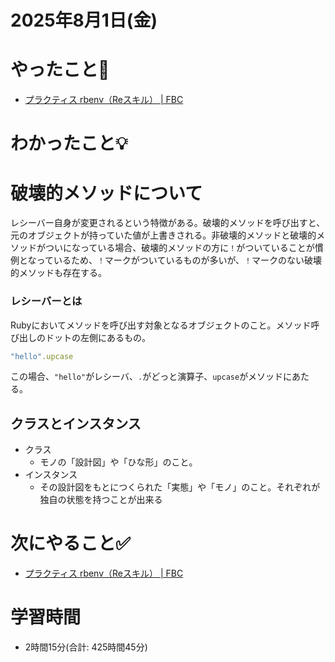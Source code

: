 # 2025年8月1日(金)

# やったこと📝

- [プラクティス rbenv（Reスキル） \| FBC](https://bootcamp.fjord.jp/practices/311)

# わかったこと💡
# 破壊的メソッドについて

レシーバー自身が変更されるという特徴がある。破壊的メソッドを呼び出すと、元のオブジェクトが持っていた値が上書きされる。非破壊的メソッドと破壊的メソッドがついになっている場合、破壊的メソッドの方に`！`がついていることが慣例となっているため、`！`マークがついているものが多いが、`！`マークのない破壊的メソッドも存在する。


### レシーバーとは

Rubyにおいてメソッドを呼び出す対象となるオブジェクトのこと。メソッド呼び出しのドットの左側にあるもの。
```ruby
"hello".upcase
```
この場合、`"hello"`がレシーバ、`.`がどっと演算子、`upcase`がメソッドにあたる。

## クラスとインスタンス

- クラス
  - モノの「設計図」や「ひな形」のこと。
- インスタンス
  - その設計図をもとにつくられた「実態」や「モノ」のこと。それぞれが独自の状態を持つことが出来る
# 次にやること✅

- [プラクティス rbenv（Reスキル） \| FBC](https://bootcamp.fjord.jp/practices/311)

# 学習時間

- 2時間15分(合計: 425時間45分)
